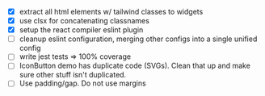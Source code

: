 - [x] extract all html elements w/ tailwind classes to widgets
- [x] use clsx for concatenating classnames
- [x] setup the react compiler eslint plugin
- [ ] cleanup eslint configuration, merging other configs into a single unified
      config
- [ ] write jest tests => 100% coverage
- [ ] IconButton demo has duplicate code (SVGs). Clean that up and make sure
      other stuff isn't duplicated.
- [ ] Use padding/gap. Do not use margins
